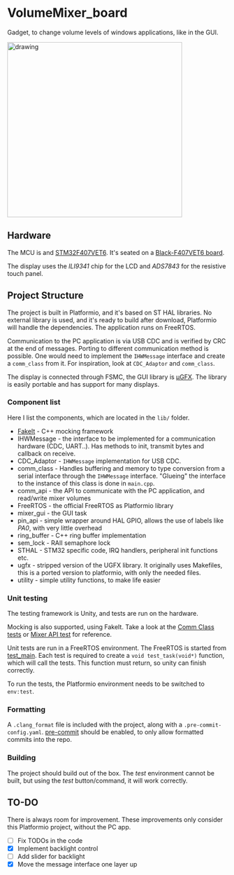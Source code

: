 # VolumeMixer_board

Gadget, to change volume levels of windows applications, like in the GUI.

<img src="images/demo.gif" alt="drawing" width="400px"/>

## Hardware

The MCU is and [STM32F407VET6](https://www.st.com/en/microcontrollers-microprocessors/stm32f407ve.html). It's seated on a [Black-F407VET6 board](https://stm32-base.org/boards/STM32F407VET6-STM32-F4VE-V2.0.html).

The display uses the *ILI9341* chip for the LCD and *ADS7843* for the resistive touch panel.

## Project Structure
The project is built in Platformio, and it's based on ST HAL libraries. No external library is used, and it's ready to build after download, Platformio will handle the dependencies. The application runs on FreeRTOS.

Communication to the PC application is via USB CDC and is verified by CRC at the end of messages. Porting to different communication method is possible. One would need to implement the `IHWMessage` interface and create a `comm_class` from it. For inspiration, look at `CDC_Adaptor` and `comm_class`.

The display is connected through FSMC, the GUI library is [µGFX](https://ugfx.io/). The library is easily portable and has support for many displays.

### Component list
Here I list the components, which are located in the `lib/` folder.

+ [FakeIt](https://github.com/eranpeer/FakeIt) - C++ mocking framework
+ IHWMessage - the interface to be implemented for a communication hardware (CDC, UART..). Has methods to init, transmit bytes and callback on receive.
+ CDC_Adaptor - `IHWMessage` implementation for USB CDC.
+ comm_class - Handles buffering and memory to type conversion from a serial interface through the `IHWMessage` interface. "Glueing" the interface to the instance of this class is done in `main.cpp`.
+ comm_api - the API to communicate with the PC application, and read/write mixer volumes
+ FreeRTOS - the official FreeRTOS as Platformio library
+ mixer_gui - the GUI task
+ pin_api - simple wrapper around HAL GPIO, allows the use of labels like *PA0*, with very little overhead
+ ring_buffer - C++ ring buffer implementation
+ sem_lock - RAII semaphore lock
+ STHAL - STM32 specific code, IRQ handlers, peripheral init functions etc.
+ ugfx - stripped version of the UGFX library. It originally uses Makefiles, this is a ported version to platformio, with only the needed files.
+ utility - simple utility functions, to make life easier

### Unit testing
The testing framework is Unity, and tests are run on the hardware.

Mocking is also supported, using FakeIt. Take a look at the [Comm Class tests](lib\comm_class\comm_class_tests.cpp) or [Mixer API test](lib\comm_api\comm_api_test.cpp) for reference.

Unit tests are run in a FreeRTOS environment. The FreeRTOS is started from [test_main](test/test_main.cpp). Each test is required to create a `void test_task(void*)` function, which will call the tests. This function must return, so unity can finish correctly.

To run the tests, the Platformio environment needs to be switched to `env:test`.

### Formatting
A `.clang_format` file is included with the project, along with a `.pre-commit-config.yaml`. [pre-commit](https://pre-commit.com/) should be enabled, to only allow formatted commits into the repo.

### Building
The project should build out of the box. The *test* environment cannot be built, but using the *test* button/command, it will work correctly.

## TO-DO
There is always room for improvement. These improvements only consider this Platformio project, without the PC app.

- [ ] Fix TODOs in the code
- [x] Implement backlight control
- [ ] Add slider for backlight
- [x] Move the message interface one layer up
